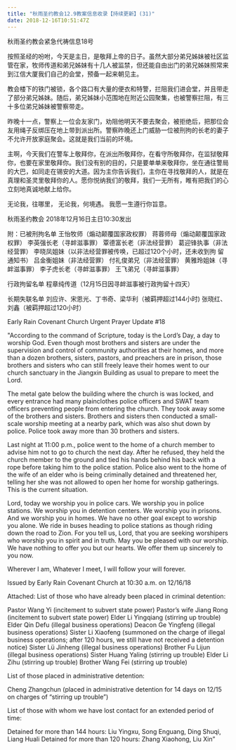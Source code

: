 ```yaml
---
title: "秋雨圣约教会12.9教案信息收录【持续更新】(31)"
date: 2018-12-16T10:51:47Z
---
```


秋雨圣约教会紧急代祷信息18号

按照圣经的吩咐，今天是主日，是敬拜上帝的日子。虽然大部分弟兄姊妹被社区监管在家，牧师传道和弟兄姊妹有十几人被监禁，但还能自由出门的弟兄姊妹照常来到江信大厦我们自己的会堂，预备一起来朝见主。

教会楼下的铁门被锁，各个路口有大量的便衣和特警，拦阻我们进会堂，并且带走了部分弟兄姊妹。随后，弟兄姊妹小范围地在附近公园聚集，也被警察拦阻，有三十多位弟兄姊妹被警察带走。

昨晚十一点，警察上一位会友家门，劝阻他明天不要去聚会，被拒绝后，把那位会友用绳子反绑压在地上带到派出所。警察昨晚还上门威胁一位被刑拘的长老的妻子不允许开放家庭聚会。这就是我们当前的环境。

主啊，今天我们在警车上敬拜你，在派出所敬拜你，在看守所敬拜你，在监狱敬拜你，也要在家里敬拜你。我们没有别的目的，只是要单单来敬拜你，坐在通往警局的大巴，如同走在锡安的大道。因为主你告诉我们，主你在寻找敬拜的人，就是在真理和圣灵里敬拜你的人。愿你悦纳我们的敬拜，我们一无所有，睢有把我们的心立刻地真诚地献上给你。

无论我，往哪里，
无论我，何境遇。
我愿一生遵行你旨意。

秋雨圣约教会
2018年12月16日主日10:30发出

附：已被刑拘名单 王怡牧师（煽动颠覆国家政权罪）
蒋蓉师母（煽动颠覆国家政权罪）
李英强长老（寻衅滋事罪）
覃德富长老（非法经营罪）
葛迎锋执事（非法经营罪）
李晓凤姐妹（以非法经营罪被传唤，已超过120个小时，还未收到拘 留通知书）
吕金衡姐妹（非法经营罪）
付礼俊弟兄（非法经营罪）
黄雅玲姐妹（寻衅滋事罪）
李子虎长老（寻衅滋事罪）
王飞弟兄（寻衅滋事罪）

行政拘留名单
程章纯传道（12月15日因寻衅滋事被行政拘留十四天）

长期失联名单
刘应许、宋恩光、丁书奇、梁华利（被羁押超过144小时) 张晓红、刘鑫（被羁押超过120小时）

Early Rain Covenant Church Urgent Prayer Update #18

"According to the command of Scripture, today is the Lord’s Day, a day to worship God. Even though most brothers and sisters are under the supervision and control of community authorities at their homes, and more than a dozen brothers, sisters, pastors, and preachers are in prison, those brothers and sisters who can still freely leave their homes went to our church sanctuary in the Jiangxin Building as usual to prepare to meet the Lord.

The metal gate below the building where the church is was locked, and every entrance had many plainclothes police officers and SWAT team officers preventing people from entering the church. They took away some of the brothers and sisters. Brothers and sisters then conducted a small-scale worship meeting at a nearby park, which was also shut down by police. Police took away more than 30 brothers and sisters.

Last night at 11:00 p.m., police went to the home of a church member to advise him not to go to church the next day. After he refused, they held the church member to the ground and tied his hands behind his back with a rope before taking him to the police station. Police also went to the home of the wife of an elder who is being criminally detained and threatened her, telling her she was not allowed to open her home for worship gatherings. This is the current situation.

Lord, today we worship you in police cars. We worship you in police stations. We worship you in detention centers. We worship you in prisons. And we worship you in homes. We have no other goal except to worship you alone. We ride in buses heading to police stations as though riding down the road to Zion. For you tell us, Lord, that you are seeking worshipers who worship you in spirit and in truth. May you be pleased with our worship. We have nothing to offer you but our hearts. We offer them up sincerely to you now.

Wherever I am,
Whatever I meet,
I will follow your will forever.

Issued by Early Rain Covenant Church at 10:30 a.m. on 12/16/18

Attached: List of those who have already been placed in criminal detention:

Pastor Wang Yi (incitement to subvert state power)
Pastor’s wife Jiang Rong (incitement to subvert state power)
Elder Li Yingqiang (stirring up trouble)
Elder Qin Defu (illegal business operations)
Deacon Ge Yingfeng (illegal business operations)
Sister Li Xiaofeng (summoned on the charge of illegal business operations; after 120 hours, we still have not received a detention notice)
Sister Lü Jinheng (illegal business operations)
Brother Fu Lijun (illegal business operations)
Sister Huang Yaling (stirring up trouble)
Elder Li Zihu (stirring up trouble)
Brother Wang Fei (stirring up trouble)

List of those placed in administrative detention:

Cheng Zhangchun (placed in administrative detention for 14 days on 12/15 on charges of “stirring up trouble”)

List of those with whom we have lost contact for an extended period of time:

Detained for more than 144 hours: Liu Yingxu, Song Enguang, Ding Shuqi, Liang Huali
Detained for more than 120 hours: Zhang Xiaohong, Liu Xin”
